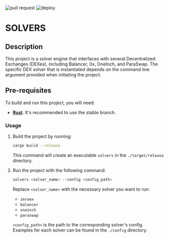 ![pull request](https://github.com/gnosis/solvers/workflows/pull%20request/badge.svg) ![deploy](https://github.com/gnosis/solvers/workflows/deploy/badge.svg)
# SOLVERS

## Description

This project is a solver engine that interfaces with several Decentralized Exchanges (DEXes), including Balancer, 0x, OneInch, and ParaSwap. 
The specific DEX solver that is instantiated depends on the command line argument provided when initiating the project.

## Pre-requisites

To build and run this project, you will need:

- **[Rust](https://www.rust-lang.org/tools/install)**. It's recommended to use the stable branch.

### Usage

1. Build the project by running:
   ```bash
   cargo build --release
   ```
   This command will create an executable `solvers` in the `./target/release` directory.

2. Run the project with the following command:
   ```bash
   solvers <solver_name> --config <config_path>
   ```
   
   Replace `<solver_name>` with the necessary solver you want to run:
    - `zeroex`
    - `balancer`
    - `oneinch`
    - `paraswap`

   `<config_path>` is the path to the corresponding solver's config. Examples for each solver can be found in the `./config` directory.
